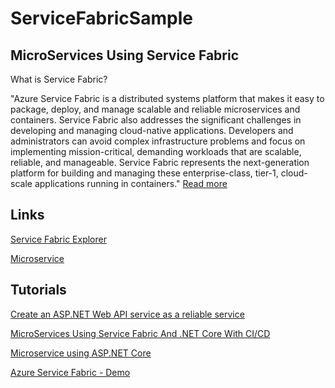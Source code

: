 # ServiceFabricSample

MicroServices Using Service Fabric
----------------------------------

What is Service Fabric?
 
"Azure Service Fabric is a distributed systems platform that makes it easy to package, deploy, and manage scalable and reliable microservices and containers. Service Fabric also addresses the significant challenges in developing and managing cloud-native applications. Developers and administrators can avoid complex infrastructure problems and focus on implementing mission-critical, demanding workloads that are scalable, reliable, and manageable. Service Fabric represents the next-generation platform for building and managing these enterprise-class, tier-1, cloud-scale applications running in containers." 
[Read more](https://docs.microsoft.com/en-us/azure/service-fabric/service-fabric-overview)


Links
-----
[Service Fabric Explorer](https://servicefabricsample.centralus.cloudapp.azure.com:19080/Explorer/)

[Microservice](http://servicefabricsample.centralus.cloudapp.azure.com:8394/swagger/index.html)


Tutorials
---------
[Create an ASP.NET Web API service as a reliable service](https://docs.microsoft.com/en-us/azure/service-fabric/service-fabric-tutorial-create-dotnet-app)

[MicroServices Using Service Fabric And .NET Core With CI/CD](https://www.c-sharpcorner.com/article/microservices-ci-cd-with-service-fabric/)

[Microservice using ASP.NET Core](https://www.codeproject.com/Articles/1276639/Microservice-using-ASP-NET-Core)

[Azure Service Fabric - Demo](https://www.c-sharpcorner.com/article/azure-service-fabric-step-by-step-demo/)
